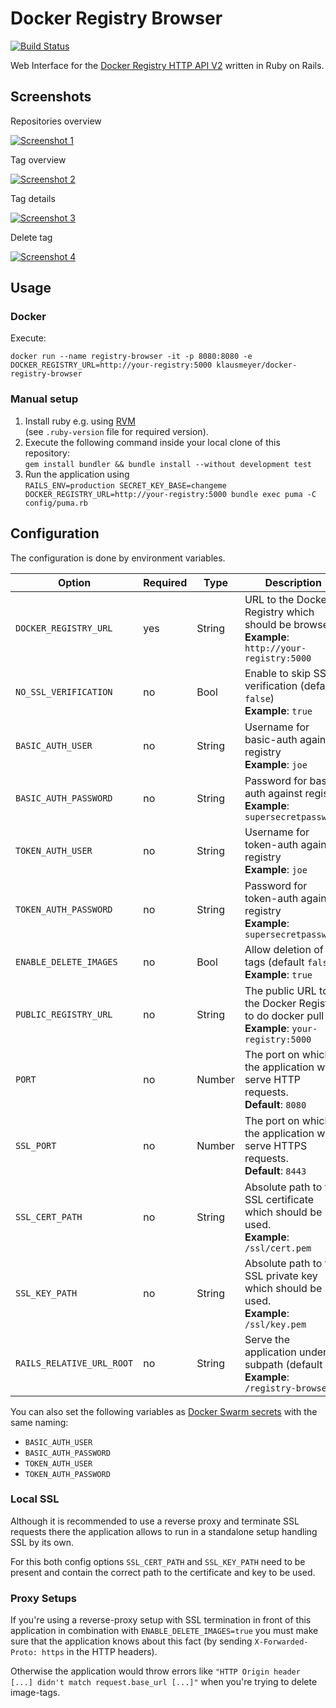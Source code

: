 # Docker Registry Browser

[![Build Status](https://travis-ci.org/klausmeyer/docker-registry-browser.svg?branch=master)](https://travis-ci.org/klausmeyer/docker-registry-browser)

Web Interface for the [Docker Registry HTTP API V2](https://docs.docker.com/registry/spec/api/) written in Ruby on Rails.

## Screenshots

Repositories overview

[![Screenshot 1](https://github.com/klausmeyer/docker-registry-browser/raw/master/docs/screenshot1_thumb.png "Screenshot 1")](https://github.com/klausmeyer/docker-registry-browser/raw/master/docs/screenshot1.png)

Tag overview

[![Screenshot 2](https://github.com/klausmeyer/docker-registry-browser/raw/master/docs/screenshot2_thumb.png "Screenshot 2")](https://github.com/klausmeyer/docker-registry-browser/raw/master/docs/screenshot2.png)

Tag details

[![Screenshot 3](https://github.com/klausmeyer/docker-registry-browser/raw/master/docs/screenshot3_thumb.png "Screenshot 3")](https://github.com/klausmeyer/docker-registry-browser/raw/master/docs/screenshot3.png)

Delete tag

[![Screenshot 4](https://github.com/klausmeyer/docker-registry-browser/raw/master/docs/screenshot4_thumb.png "Screenshot 4")](https://github.com/klausmeyer/docker-registry-browser/raw/master/docs/screenshot4.png)

## Usage

### Docker

Execute:

```
docker run --name registry-browser -it -p 8080:8080 -e DOCKER_REGISTRY_URL=http://your-registry:5000 klausmeyer/docker-registry-browser
```

### Manual setup

1. Install ruby e.g. using [RVM](http://rvm.io)<br>(see `.ruby-version` file for required version).
2. Execute the following command inside your local clone of this repository:<br>`gem install bundler && bundle install --without development test`
3. Run the application using<br>`RAILS_ENV=production SECRET_KEY_BASE=changeme DOCKER_REGISTRY_URL=http://your-registry:5000 bundle exec puma -C config/puma.rb`

## Configuration

The configuration is done by environment variables.

| Option                 | Required | Type   | Description                                                                                    |
| ---------------------- | -------- | ------ | ---------------------------------------------------------------------------------------------- |
| `DOCKER_REGISTRY_URL`  | yes      | String | URL to the Docker Registry which should be browsed<br>**Example**: `http://your-registry:5000` |
| `NO_SSL_VERIFICATION`  | no       | Bool   | Enable to skip SSL verification (default `false`)<br>**Example**: `true`                       |
| `BASIC_AUTH_USER`      | no       | String | Username for basic-auth against registry<br>**Example**: `joe`                                 |
| `BASIC_AUTH_PASSWORD`  | no       | String | Password for basic-auth against registry<br>**Example**: `supersecretpassw0rd`                 |
| `TOKEN_AUTH_USER`      | no       | String | Username for token-auth against registry<br>**Example**: `joe`                                 |
| `TOKEN_AUTH_PASSWORD`  | no       | String | Password for token-auth against registry<br>**Example**: `supersecretpassw0rd`                 |
| `ENABLE_DELETE_IMAGES` | no       | Bool   | Allow deletion of tags (default `false`)<br>**Example**: `true`                                |
| `PUBLIC_REGISTRY_URL`  | no       | String | The public URL to the Docker Registry to do docker pull<br>**Example**: `your-registry:5000`   |
| `PORT`                 | no       | Number | The port on which the application will serve HTTP requests.<br>**Default**: `8080`             |
| `SSL_PORT`             | no       | Number | The port on which the application will serve HTTPS requests.<br>**Default**: `8443`            |
| `SSL_CERT_PATH`        | no       | String | Absolute path to the SSL certificate which should be used.<br>**Example**: `/ssl/cert.pem`     |
| `SSL_KEY_PATH`         | no       | String | Absolute path to the SSL private key which should be used.<br>**Example**: `/ssl/key.pem`      |
| `RAILS_RELATIVE_URL_ROOT ` | no       | String | Serve the application under a subpath  (default `/`)<br>**Example**: `/registry-browser`       |

You can also set the following variables as [Docker Swarm secrets](https://docs.docker.com/engine/swarm/secrets/) with the same naming:

* `BASIC_AUTH_USER`
* `BASIC_AUTH_PASSWORD`
* `TOKEN_AUTH_USER`
* `TOKEN_AUTH_PASSWORD`

### Local SSL

Although it is recommended to use a reverse proxy and terminate SSL requests there the application allows to run in a standalone setup handling SSL by its own.

For this both config options `SSL_CERT_PATH` and `SSL_KEY_PATH` need to be present and contain the correct path to the certificate and key to be used.

### Proxy Setups

If you're using a reverse-proxy setup with SSL termination in front of this application in combination with `ENABLE_DELETE_IMAGES=true` you must make sure that the application knows about this fact (by sending `X-Forwarded-Proto: https` in the HTTP headers).

Otherwise the application would throw errors like `"HTTP Origin header [...] didn't match request.base_url [...]"` when you're trying to delete image-tags.
